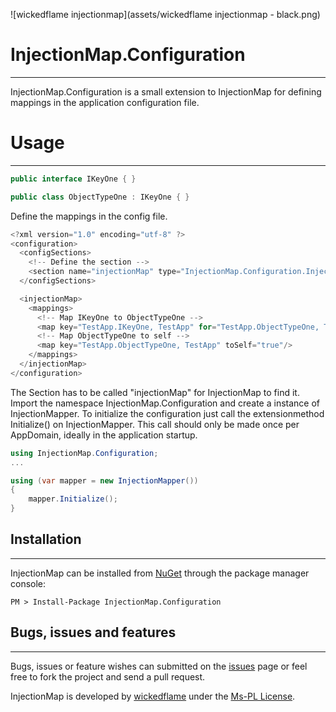 ![wickedflame injectionmap](assets/wickedflame injectionmap - black.png)

# InjectionMap.Configuration
------------------------------
InjectionMap.Configuration is a small extension to InjectionMap for defining mappings in the application configuration file. 

# Usage
------------------------------

```csharp
public interface IKeyOne { }

public class ObjectTypeOne : IKeyOne { }
```
Define the mappings in the config file.
```csharp
<?xml version="1.0" encoding="utf-8" ?>
<configuration>
  <configSections>
    <!-- Define the section -->
    <section name="injectionMap" type="InjectionMap.Configuration.InjectionMapSection, InjectionMap.Configuration" />
  </configSections>

  <injectionMap>
    <mappings>
      <!-- Map IKeyOne to ObjectTypeOne -->
      <map key="TestApp.IKeyOne, TestApp" for="TestApp.ObjectTypeOne, TestApp"/>
      <!-- Map ObjectTypeOne to self -->
      <map key="TestApp.ObjectTypeOne, TestApp" toSelf="true"/>
    </mappings>
  </injectionMap>
</configuration>
```
The Section has to be called "injectionMap" for InjectionMap to find it.
Import the namespace InjectionMap.Configuration and create a instance of InjectionMapper. To initialize the configuration just call the extensionmethod Initialize() on InjectionMapper. This call should only be made once per AppDomain, ideally in the application startup.
```csharp
using InjectionMap.Configuration;
...

using (var mapper = new InjectionMapper())
{
    mapper.Initialize();
}
```
## Installation
------------------------------
InjectionMap can be installed from [NuGet](http://docs.nuget.org/docs/start-here/installing-nuget) through the package manager console:  

    PM > Install-Package InjectionMap.Configuration

## Bugs, issues and features
------------------------------
Bugs, issues or feature wishes can submitted on the [issues](https://github.com/InjectionMap/InjectionMap.Configuration/issues) page or feel free to fork the project and send a pull request.


InjectionMap is developed by [wickedflame](http://wicked-flame.blogspot.ch/) under the [Ms-PL License](License.txt).